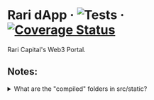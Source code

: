 # Rari dApp &middot; ![Tests](https://github.com/Rari-Capital/rari-dApp/workflows/Tests/badge.svg) &middot; [![Coverage Status](https://coveralls.io/repos/github/Rari-Capital/rari-dApp/badge.svg?branch=master)](https://coveralls.io/github/Rari-Capital/rari-dApp?branch=master)

Rari Capital's Web3 Portal.

## Notes:

<details>
  <summary>What are the "compiled" folders in src/static?</summary>
  
- The `src/static/compiled` folder has misc. files that are auto generated from scripts like: [rari-tokens-generator](https://github.com/Rari-Capital/rari-tokens-generator)
- You can generate these files using `npm install`.
- These files are gitignored so do not worry about trying to commit them!
 </details>
